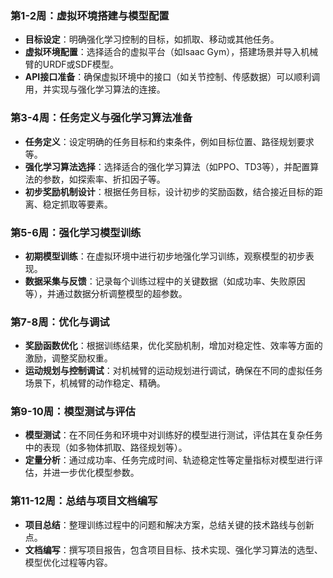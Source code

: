 ### 第1-2周：虚拟环境搭建与模型配置

- **目标设定**：明确强化学习控制的目标，如抓取、移动或其他任务。
- **虚拟环境配置**：选择适合的虚拟平台（如Isaac Gym），搭建场景并导入机械臂的URDF或SDF模型。
- **API接口准备**：确保虚拟环境中的接口（如关节控制、传感数据）可以顺利调用，并实现与强化学习算法的连接。

### 第3-4周：任务定义与强化学习算法准备

- **任务定义**：设定明确的任务目标和约束条件，例如目标位置、路径规划要求等。
- **强化学习算法选择**：选择适合的强化学习算法（如PPO、TD3等），并配置算法的参数，如探索率、折扣因子等。
- **初步奖励机制设计**：根据任务目标，设计初步的奖励函数，结合接近目标的距离、稳定抓取等要素。

### 第5-6周：强化学习模型训练

- **初期模型训练**：在虚拟环境中进行初步地强化学习训练，观察模型的初步表现。
- **数据采集与反馈**：记录每个训练过程中的关键数据（如成功率、失败原因等），并通过数据分析调整模型的超参数。

### 第7-8周：优化与调试

- **奖励函数优化**：根据训练结果，优化奖励机制，增加对稳定性、效率等方面的激励，调整奖励权重。
- **运动规划与控制调试**：对机械臂的运动规划进行调试，确保在不同的虚拟任务场景下，机械臂的动作稳定、精确。

### 第9-10周：模型测试与评估

- **模型测试**：在不同任务和环境中对训练好的模型进行测试，评估其在复杂任务中的表现（如多物体抓取、路径规划等）。
- **定量分析**：通过成功率、任务完成时间、轨迹稳定性等定量指标对模型进行评估，并进一步优化模型参数。

### 第11-12周：总结与项目文档编写

- **项目总结**：整理训练过程中的问题和解决方案，总结关键的技术路线与创新点。
- **文档编写**：撰写项目报告，包含项目目标、技术实现、强化学习算法的选型、模型优化过程等内容。



